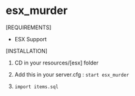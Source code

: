 # esx_murder

[REQUIREMENTS]
  
* ESX Support
  
[INSTALLATION]

1) CD in your resources/[esx] folder

2) Add this in your server.cfg :
``start esx_murder``

3) ``import items.sql``

